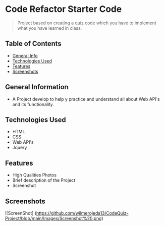 # Code Refactor Starter Code
>Project based on creating a quiz code which you have to implement what you have learned in class.

## Table of Contents 
* [General Info](#general-information)
* [Technologies Used](#technologies-used)
* [Features](#features)
* [Screenshots](#screenshots)

## General Information
- A Project develop to help y practice and understand all about Web API's and its functionality.

## Technologies Used
- HTML
- CSS
- Web API's
- Jquery

## Features
- High Qualities Photos 
- Brief description of the Project
- Screenshot 

## Screenshots
![ScreenShot] (https://github.com/wilmerojeda13/CodeQuiz-Project/blob/main/Images/Screenshot%20.png)
